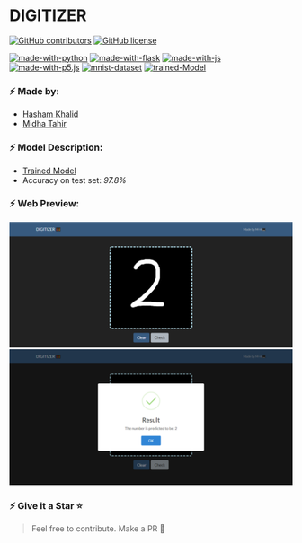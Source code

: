 # DIGITIZER

[![GitHub contributors](https://img.shields.io/github/contributors/Muhammad-Hasham-Khalid/Digitizer.svg?label=Contributors)](https://GitHub.com/Muhammad-Hasham-Khalid/Digitizer/graphs/contributors/) [![GitHub license](https://img.shields.io/github/license/Muhammad-Hasham-Khalid/Digitizer)](https://github.com/Muhammad-Hasham-Khalid/Digitizer/blob/master/LICENSE)

[![made-with-python](https://img.shields.io/badge/Made%20with-Python-1f425f.svg)](https://www.python.org/) [![made-with-flask](https://img.shields.io/badge/Made%20with-Flask-1f425f.svg)](https://flask.palletsprojects.com/en/1.1.x/) [![made-with-js](https://img.shields.io/badge/Made%20with-Javascript-1f425f.svg)](https://developer.mozilla.org/en-US/docs/Web/JavaScript) [![made-with-p5.js](https://img.shields.io/badge/Made%20with-p5.js-1f425f.svg)](https://p5js.org/) [![mnist-dataset](https://img.shields.io/badge/Dataset%20used-mnist%20dataset-1f425f.svg)](https://keras.io/api/datasets/mnist/) [![trained-Model](https://img.shields.io/badge/Trained%20model-Model-1f425f.svg)](https://github.com/MidhaTahir/DEEP_LEARNING_/blob/master/MNIST_DIGIT.ipynb)


### ⚡ Made by:

- [Hasham Khalid](https://github.com/Muhammad-Hasham-Khalid)
- [Midha Tahir](https://github.com/MidhaTahir)

### ⚡ Model Description:

- [Trained Model](https://github.com/MidhaTahir/DEEP_LEARNING_/blob/master/MNIST_DIGIT.ipynb)
- Accuracy on test set: *97.8%*

### ⚡ Web Preview:

![](images/app.PNG)
![](images/prediction.png)

### ⚡ Give it a Star ⭐

> Feel free to contribute. Make a PR 🚀
